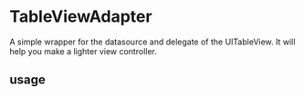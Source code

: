 # TableViewAdapter
A simple wrapper for the datasource and delegate of the UITableView. It will help you make a lighter view controller.

## usage


